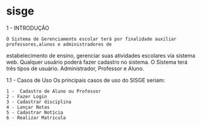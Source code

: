 sisge
=====


1 - INTRODUÇÃO

	O Sistema de Gerenciamento escolar terá por finalidade auxiliar professores,alunos e administradores de 
estabelecimento de ensino, gerenciar suas atividades escolares via sistema web.
	Qualquer usuário poderá fazer cadastro no sistema. 
	O Sistema terá três tipos de usuário. Administrador, Professor e Aluno.


1.1 - Casos de Uso
    Os principais casos de uso do SISGE seriam:

	1 -  Cadastro de Aluno ou Professor
	2 - Fazer Login
	3 - Cadastrar disciplina
	4 - Lançar Notas 
	5 - Cadastrar Notícia
	6 - Realizar Matricula

